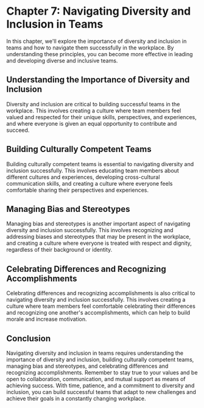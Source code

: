 Chapter 7: Navigating Diversity and Inclusion in Teams
======================================================

In this chapter, we'll explore the importance of diversity and inclusion in teams and how to navigate them successfully in the workplace. By understanding these principles, you can become more effective in leading and developing diverse and inclusive teams.

Understanding the Importance of Diversity and Inclusion
-------------------------------------------------------

Diversity and inclusion are critical to building successful teams in the workplace. This involves creating a culture where team members feel valued and respected for their unique skills, perspectives, and experiences, and where everyone is given an equal opportunity to contribute and succeed.

Building Culturally Competent Teams
-----------------------------------

Building culturally competent teams is essential to navigating diversity and inclusion successfully. This involves educating team members about different cultures and experiences, developing cross-cultural communication skills, and creating a culture where everyone feels comfortable sharing their perspectives and experiences.

Managing Bias and Stereotypes
-----------------------------

Managing bias and stereotypes is another important aspect of navigating diversity and inclusion successfully. This involves recognizing and addressing biases and stereotypes that may be present in the workplace, and creating a culture where everyone is treated with respect and dignity, regardless of their background or identity.

Celebrating Differences and Recognizing Accomplishments
-------------------------------------------------------

Celebrating differences and recognizing accomplishments is also critical to navigating diversity and inclusion successfully. This involves creating a culture where team members feel comfortable celebrating their differences and recognizing one another's accomplishments, which can help to build morale and increase motivation.

Conclusion
----------

Navigating diversity and inclusion in teams requires understanding the importance of diversity and inclusion, building culturally competent teams, managing bias and stereotypes, and celebrating differences and recognizing accomplishments. Remember to stay true to your values and be open to collaboration, communication, and mutual support as means of achieving success. With time, patience, and a commitment to diversity and inclusion, you can build successful teams that adapt to new challenges and achieve their goals in a constantly changing workplace.
